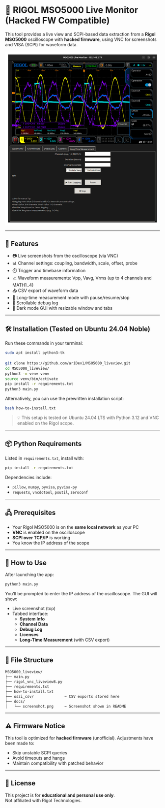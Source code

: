 # 🧠 RIGOL MSO5000 Live Monitor (Hacked FW Compatible)

This tool provides a live view and SCPI-based data extraction from a **Rigol MSO5000** oscilloscope with **hacked firmware**, using VNC for screenshots and VISA (SCPI) for waveform data.

![Screenshot](docs/screenshot.png)

---

## 🧩 Features

- 📷 Live screenshots from the oscilloscope (via VNC)
- 📊 Channel settings: coupling, bandwidth, scale, offset, probe
- ⏱️ Trigger and timebase information
- 📈 Waveform measurements: Vpp, Vavg, Vrms (up to 4 channels and MATH1..4)
- 📤 CSV export of waveform data
- 🧪 Long-time measurement mode with pause/resume/stop
- 🐞 Scrollable debug log
- 🌙 Dark mode GUI with resizable window and tabs

---

## 🛠️ Installation (Tested on Ubuntu 24.04 Noble)

Run these commands in your terminal:

```bash
sudo apt install python3-tk

git clone https://github.com/ariDev1/MSO5000_liveview.git
cd MSO5000_liveview/
python3 -m venv venv
source venv/bin/activate
pip install -r requirements.txt
python3 main.py
```

Alternatively, you can use the prewritten installation script:

```bash
bash how-to-install.txt
```

> 💡 This setup is tested on Ubuntu 24.04 LTS with Python 3.12 and VNC enabled on the Rigol scope.

---

## 📦 Python Requirements

Listed in `requirements.txt`, install with:
```bash
pip install -r requirements.txt
```

Dependencies include:
- `pillow`, `numpy`, `pyvisa`, `pyvisa-py`
- `requests`, `vncdotool`, `psutil`, `zeroconf`

---

## 🖧 Prerequisites

- Your Rigol MSO5000 is on the **same local network** as your PC
- **VNC** is enabled on the oscilloscope
- **SCPI over TCP/IP** is working
- You know the IP address of the scope

---

## 🚀 How to Use

After launching the app:
```bash
python3 main.py
```

You’ll be prompted to enter the IP address of the oscilloscope. The GUI will show:

- Live screenshot (top)
- Tabbed interface:
  - **System Info**
  - **Channel Data**
  - **Debug Log**
  - **Licenses**
  - **Long-Time Measurement** (with CSV export)

---

## 📁 File Structure

```
MSO5000_liveview/
├── main.py
├── rigol_vnc_liveview8.py
├── requirements.txt
├── how-to-install.txt
├── oszi_csv/              ← CSV exports stored here
├── docs/
│   └── screenshot.png     ← Screenshot shown in README
```

---

## ⚠️ Firmware Notice

This tool is optimized for **hacked firmware** (unofficial). Adjustments have been made to:

- Skip unstable SCPI queries
- Avoid timeouts and hangs
- Maintain compatibility with patched behavior

---

## 📃 License

This project is for **educational and personal use only**.  
Not affiliated with Rigol Technologies.
